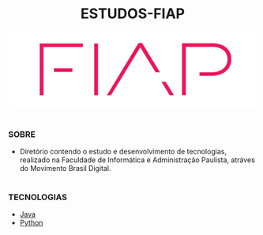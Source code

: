 <h1 align=center>ESTUDOS-FIAP</h1>

<p align="center">
  <img src="fiap.png" width="500">
</p>

#
### SOBRE

- Diretório contendo o estudo e desenvolvimento de tecnologias, realizado na Faculdade de Informática e Administração Paulista, atráves do Movimento Brasil Digital.

#
### TECNOLOGIAS
- [Java](https://docs.oracle.com/en/java)
- [Python](https://www.python.org)